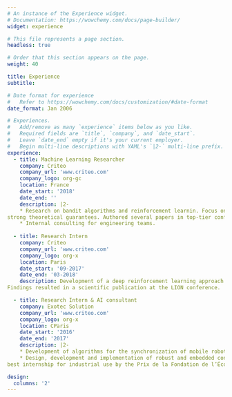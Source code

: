 ```yaml
---
# An instance of the Experience widget.
# Documentation: https://wowchemy.com/docs/page-builder/
widget: experience

# This file represents a page section.
headless: true

# Order that this section appears on the page.
weight: 40

title: Experience
subtitle:

# Date format for experience
#   Refer to https://wowchemy.com/docs/customization/#date-format
date_format: Jan 2006

# Experiences.
#   Add/remove as many `experience` items below as you like.
#   Required fields are `title`, `company`, and `date_start`.
#   Leave `date_end` empty if it's your current employer.
#   Begin multi-line descriptions with YAML's `|2-` multi-line prefix.
experience:
  - title: Machine Learning Researcher
    company: Criteo
    company_url: 'www.criteo.com'
    company_logo: org-gc
    location: France
    date_start: '2018'
    date_end: ''
    description: |2- 
    * Research on bandit algorithms and reinforcement learnin. Focus on the design of new algorithms with
strong theoretical guarantees. Authored several papers in top-tier conferences (ICML, AISTATS, ALT).
    * Internal consulting for engineering teams.
        
  - title: Research Intern
    company: Criteo
    company_url: 'www.criteo.com'
    company_logo: org-x
    location: Paris
    date_start: '09-2017'
    date_end: '03-2018'
    description: Development of a deep reinforcement learning approach for learning hyper-parameter free optimizers for ML tasks.
Findings resulted in a scientific publication at the LION conference.

  - title: Research Intern & AI consultant
    company: Exotec Solution
    company_url: 'www.criteo.com'
    company_logo: org-x
    location: CParis
    date_start: '2016'
    date_end: '2017'
    description: |2- 
    * Development of algorithms for the synchronization of mobile robot fleets in warehouses.
    * Design, development and implementation of robust and embedded control algorithms for wheeled robots. Rewarded as
best internship for industrial use by the Prix de la Fondation de l’École Polytechnique

design:
  columns: '2'
---
```


